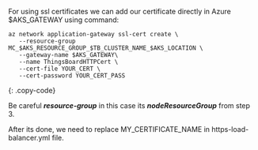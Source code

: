 For using ssl certificates we can add our certificate directly in Azure $AKS_GATEWAY using command:

```
az network application-gateway ssl-cert create \
   --resource-group MC_$AKS_RESOURCE_GROUP_$TB_CLUSTER_NAME_$AKS_LOCATION \
   --gateway-name $AKS_GATEWAY\
   --name ThingsBoardHTTPCert \
   --cert-file YOUR_CERT \
   --cert-password YOUR_CERT_PASS
```
{: .copy-code}

Be careful ***resource-group*** in this case its ***nodeResourceGroup*** from step 3.

After its done, we need to replace MY_CERTIFICATE_NAME in https-load-balancer.yml file.


